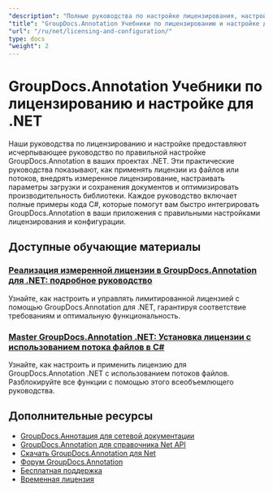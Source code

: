 ```yaml
---
"description": "Полные руководства по настройке лицензирования, настройке параметров и управлению GroupDocs.Annotation в приложениях .NET."
"title": "GroupDocs.Annotation Учебники по лицензированию и настройке для .NET"
"url": "/ru/net/licensing-and-configuration/"
type: docs
"weight": 2
---
```


# GroupDocs.Annotation Учебники по лицензированию и настройке для .NET

Наши руководства по лицензированию и настройке предоставляют исчерпывающее руководство по правильной настройке GroupDocs.Annotation в ваших проектах .NET. Эти практические руководства показывают, как применять лицензии из файлов или потоков, внедрять измеренное лицензирование, настраивать параметры загрузки и сохранения документов и оптимизировать производительность библиотеки. Каждое руководство включает полные примеры кода C#, которые помогут вам быстро интегрировать GroupDocs.Annotation в ваши приложения с правильными настройками лицензирования и конфигурации.

## Доступные обучающие материалы

### [Реализация измеренной лицензии в GroupDocs.Annotation для .NET: подробное руководство](./implement-metered-license-groupdocs-annotation-net/)
Узнайте, как настроить и управлять лимитированной лицензией с помощью GroupDocs.Annotation для .NET, гарантируя соответствие требованиям и оптимальную функциональность.

### [Master GroupDocs.Annotation .NET: Установка лицензии с использованием потока файлов в C#](./master-groupdocs-annotation-net-license-file-stream/)
Узнайте, как настроить и применить лицензию для GroupDocs.Annotation .NET с использованием потоков файлов. Разблокируйте все функции с помощью этого всеобъемлющего руководства.

## Дополнительные ресурсы

- [GroupDocs.Аннотация для сетевой документации](https://docs.groupdocs.com/annotation/net/)
- [GroupDocs.Annotation для справочника Net API](https://reference.groupdocs.com/annotation/net/)
- [Скачать GroupDocs.Annotation для Net](https://releases.groupdocs.com/annotation/net/)
- [Форум GroupDocs.Annotation](https://forum.groupdocs.com/c/annotation)
- [Бесплатная поддержка](https://forum.groupdocs.com/)
- [Временная лицензия](https://purchase.groupdocs.com/temporary-license/)